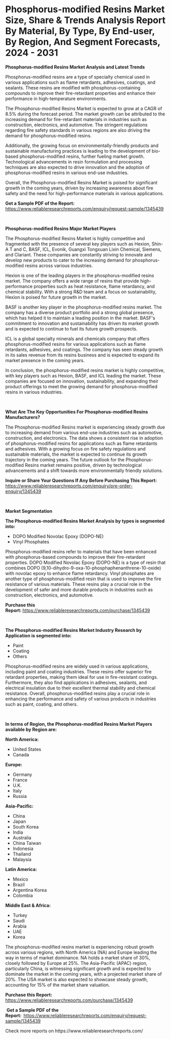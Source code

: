 <p><h1>Phosphorus-modified Resins Market Size, Share & Trends Analysis Report By Material, By Type, By End-user, By Region, And Segment Forecasts, 2024 - 2031</h1></p><p><strong>Phosphorus-modified Resins Market Analysis and Latest Trends</strong></p>
<p><p>Phosphorus-modified resins are a type of specialty chemical used in various applications such as flame retardants, adhesives, coatings, and sealants. These resins are modified with phosphorus-containing compounds to improve their fire-retardant properties and enhance their performance in high-temperature environments.</p><p>The Phosphorus-modified Resins Market is expected to grow at a CAGR of 8.5% during the forecast period. The market growth can be attributed to the increasing demand for fire-retardant materials in industries such as construction, electronics, and automotive. The stringent regulations regarding fire safety standards in various regions are also driving the demand for phosphorus-modified resins.</p><p>Additionally, the growing focus on environmentally-friendly products and sustainable manufacturing practices is leading to the development of bio-based phosphorus-modified resins, further fueling market growth. Technological advancements in resin formulation and processing techniques are also expected to drive innovation and the adoption of phosphorus-modified resins in various end-use industries.</p><p>Overall, the Phosphorus-modified Resins Market is poised for significant growth in the coming years, driven by increasing awareness about fire safety and the need for high-performance materials in various applications.</p></p>
<p><strong>Get a Sample PDF of the Report:&nbsp;</strong> <a href="https://www.reliableresearchreports.com/enquiry/request-sample/1345439">https://www.reliableresearchreports.com/enquiry/request-sample/1345439</a></p>
<p>&nbsp;</p>
<p><strong>Phosphorus-modified Resins Major Market Players</strong></p>
<p><p>The Phosphorus-modified Resins Market is highly competitive and fragmented with the presence of several key players such as Hexion, Shin-A T and C, BASF, ICL, Evonik, Guangxi Tongxuan Lixin Chemical, Siemens, and Clariant. These companies are constantly striving to innovate and develop new products to cater to the increasing demand for phosphorus-modified resins across various industries.</p><p>Hexion is one of the leading players in the phosphorus-modified resins market. The company offers a wide range of resins that provide high-performance properties such as heat resistance, flame retardancy, and chemical stability. With a strong R&D team and a focus on sustainability, Hexion is poised for future growth in the market.</p><p>BASF is another key player in the phosphorus-modified resins market. The company has a diverse product portfolio and a strong global presence, which has helped it to maintain a leading position in the market. BASF's commitment to innovation and sustainability has driven its market growth and is expected to continue to fuel its future growth prospects.</p><p>ICL is a global specialty minerals and chemicals company that offers phosphorus-modified resins for various applications such as flame retardants, adhesives, and coatings. The company has seen steady growth in its sales revenue from its resins business and is expected to expand its market presence in the coming years.</p><p>In conclusion, the phosphorus-modified resins market is highly competitive, with key players such as Hexion, BASF, and ICL leading the market. These companies are focused on innovation, sustainability, and expanding their product offerings to meet the growing demand for phosphorus-modified resins in various industries.</p></p>
<p>&nbsp;</p>
<p><strong>What Are The Key Opportunities For Phosphorus-modified Resins Manufacturers?</strong></p>
<p><p>The Phosphorus-modified Resins market is experiencing steady growth due to increasing demand from various end-use industries such as automotive, construction, and electronics. The data shows a consistent rise in adoption of phosphorus-modified resins for applications such as flame retardants and adhesives. With a growing focus on fire safety regulations and sustainable materials, the market is expected to continue its growth trajectory in the coming years. The future outlook for the Phosphorus-modified Resins market remains positive, driven by technological advancements and a shift towards more environmentally friendly solutions.</p></p>
<p><strong>Inquire or Share Your Questions If Any Before Purchasing This Report:</strong> <a href="https://www.reliableresearchreports.com/enquiry/pre-order-enquiry/1345439">https://www.reliableresearchreports.com/enquiry/pre-order-enquiry/1345439</a></p>
<p>&nbsp;</p>
<p><strong>Market Segmentation</strong></p>
<p><strong>The Phosphorus-modified Resins Market Analysis by types is segmented into:</strong></p>
<p><ul><li>DOPO Modified Novolac Epoxy (DOPO-NE)</li><li>Vinyl Phosphates</li></ul></p>
<p><p>Phosphorus-modified resins refer to materials that have been enhanced with phosphorus-based compounds to improve their fire-retardant properties. DOPO Modified Novolac Epoxy (DOPO-NE) is a type of resin that combines DOPO (9,10-dihydro-9-oxa-10-phosphaphenanthrene-10-oxide) with novolac epoxy to enhance flame retardancy. Vinyl phosphates are another type of phosphorus-modified resin that is used to improve the fire resistance of various materials. These resins play a crucial role in the development of safer and more durable products in industries such as construction, electronics, and automotive.</p></p>
<p><strong>Purchase this Report:&nbsp;</strong><a href="https://www.reliableresearchreports.com/purchase/1345439">https://www.reliableresearchreports.com/purchase/1345439</a></p>
<p>&nbsp;</p>
<p><strong>The Phosphorus-modified Resins Market Industry Research by Application is segmented into:</strong></p>
<p><ul><li>Paint</li><li>Coating</li><li>Others</li></ul></p>
<p><p>Phosphorus-modified resins are widely used in various applications, including paint and coating industries. These resins offer superior fire retardant properties, making them ideal for use in fire-resistant coatings. Furthermore, they also find applications in adhesives, sealants, and electrical insulation due to their excellent thermal stability and chemical resistance. Overall, phosphorus-modified resins play a crucial role in enhancing the performance and safety of various products in industries such as paint, coating, and others.</p></p>
<p>&nbsp;</p>
<p><strong>In terms of Region, the Phosphorus-modified Resins Market Players available by Region are:</strong></p>
<p>
    <p> <strong> North America: </strong>
        <ul>
            <li>United States</li>
            <li>Canada</li>
        </ul>
        </p> 
    <p> <strong> Europe: </strong>
        <ul>
            <li>Germany</li>
            <li>France</li>
            <li>U.K.</li>
            <li>Italy</li>
            <li>Russia</li>
        </ul>
        </p> 
    <p> <strong> Asia-Pacific: </strong>
        <ul>
            <li>China</li>
            <li>Japan</li>
            <li>South Korea</li>
            <li>India</li>
            <li>Australia</li>
            <li>China Taiwan</li>
            <li>Indonesia</li>
            <li>Thailand</li>
            <li>Malaysia</li>
        </ul>
        </p> 
    <p> <strong> Latin America: </strong>
        <ul>
            <li>Mexico</li>
            <li>Brazil</li>
            <li>Argentina Korea</li>
            <li>Colombia</li>
        </ul>
        </p> 
    <p> <strong> Middle East & Africa: </strong>
        <ul>
            <li>Turkey</li>
            <li>Saudi</li>
            <li>Arabia</li>
            <li>UAE</li>
            <li>Korea</li>
        </ul>
    </p>
    </p>
<p><p>The phosphorus-modified resins market is experiencing robust growth across various regions, with North America (NA) and Europe leading the way in terms of market dominance. NA holds a market share of 30%, closely followed by Europe at 25%. The Asia-Pacific (APAC) region, particularly China, is witnessing significant growth and is expected to dominate the market in the coming years, with a projected market share of 20%. The USA market is also expected to showcase steady growth, accounting for 15% of the market share valuation.</p></p>
<p><strong>Purchase this Report: </strong><a href="https://www.reliableresearchreports.com/purchase/1345439">https://www.reliableresearchreports.com/purchase/1345439</a></p>
<p>&nbsp;<strong>Get a Sample PDF of the Report:&nbsp;&nbsp;</strong><a href="https://www.reliableresearchreports.com/enquiry/request-sample/1345439">https://www.reliableresearchreports.com/enquiry/request-sample/1345439</a></p>
<p><strong></strong></p>
<p>Check more reports on https://www.reliableresearchreports.com/</p>
